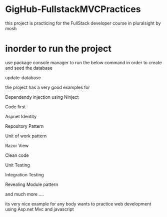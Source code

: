 # GigHub-FullstackMVCPractices

this project is practicing for the FullStack developer course in pluralsight by mosh 

# inorder to run the project

use package console manager to run the below command in order to create and seed the database  

update-database 

the project has a very good examples for 

Dependendy injection using Ninject

Code first

Aspnet Identity 

Repository Pattern

Unit of work pattern

Razor View

Clean code 

Unit Testing 

Integration Testing 

Revealing Module pattern

and much more ....

its very nice example for any body wants to practice web development using Asp.net Mvc and javascript 
